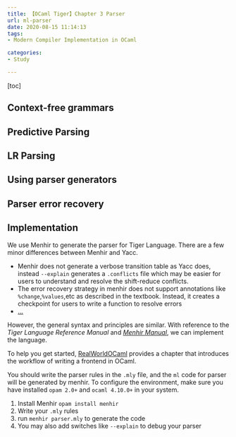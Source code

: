 ```yaml
---
title: 【OCaml Tiger】Chapter 3 Parser
url: ml-parser
date: 2020-08-15 11:14:13
tags: 
- Modern Compiler Implementation in OCaml

categories: 
- Study

---
```


[toc]

<!--more-->

## Context-free grammars

## Predictive Parsing

## LR Parsing

## Using parser generators

## Parser error recovery

## Implementation

We use Menhir to generate the parser for Tiger Language. There are a few minor differences between Menhir and Yacc.
- Menhir does not generate a verbose transition table as Yacc does, instead `--explain` generates a `.conflicts` file which may be easier for users to understand and resolve the shift-reduce conflicts.
- The error recovery strategy in menhir does not support annotations like `%change`,`%values`,etc as described in the textbook. Instead, it creates a checkpoint for users to write a function to resolve errors
- [...](http://gallium.inria.fr/~fpottier/menhir/manual.html#sec88)

However, the general syntax and principles are similar. With reference to the *Tiger Language Reference Manual* and [*Menhir Manual*](http://gallium.inria.fr/~fpottier/menhir/manual.html), we can implement the language.

To help you get started, [RealWorldOCaml](https://dev.realworldocaml.org/parsing-with-ocamllex-and-menhir.html) provides a chapter that introduces the workflow of writing a frontend in OCaml.

You should write the parser rules in the `.mly` file, and the `ml` code for parser will be generated by menhir. To configure the environment, make sure you have installed `opam 2.0+` and `ocaml 4.10.0+` in your system.

1. Install Menhir `opam install menhir`
2. Write your `.mly` rules
3. run `menhir parser.mly` to generate the code
4. You may also add switches like `--explain` to debug your parser